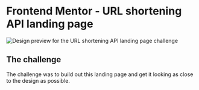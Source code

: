 # Frontend Mentor - URL shortening API landing page

![Design preview for the URL shortening API landing page challenge](https://res.cloudinary.com/dz209s6jk/image/upload/v1572259996/Challenges/katmpcijwnmclxyfw3wr.jpg)

## The challenge

The challenge was to build out this landing page and get it looking as close to the design as possible.
